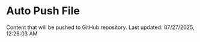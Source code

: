 # Auto Push File

Content that will be pushed to GitHub repository.
Last updated: 07/27/2025, 12:26:03 AM